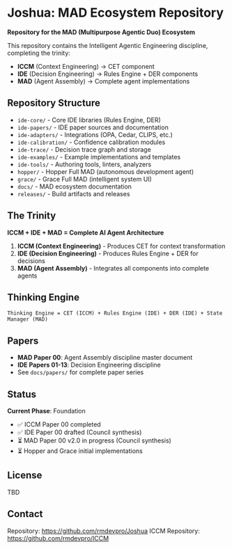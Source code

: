# Joshua: MAD Ecosystem Repository

**Repository for the MAD (Multipurpose Agentic Duo) Ecosystem**

This repository contains the Intelligent Agentic Engineering discipline, completing the trinity:
- **ICCM** (Context Engineering) → CET component
- **IDE** (Decision Engineering) → Rules Engine + DER components  
- **MAD** (Agent Assembly) → Complete agent implementations

## Repository Structure

- `ide-core/` - Core IDE libraries (Rules Engine, DER)
- `ide-papers/` - IDE paper sources and documentation
- `ide-adapters/` - Integrations (OPA, Cedar, CLIPS, etc.)
- `ide-calibration/` - Confidence calibration modules
- `ide-trace/` - Decision trace graph and storage
- `ide-examples/` - Example implementations and templates
- `ide-tools/` - Authoring tools, linters, analyzers
- `hopper/` - Hopper Full MAD (autonomous development agent)
- `grace/` - Grace Full MAD (intelligent system UI)
- `docs/` - MAD ecosystem documentation
- `releases/` - Build artifacts and releases

## The Trinity

**ICCM + IDE + MAD = Complete AI Agent Architecture**

1. **ICCM (Context Engineering)** - Produces CET for context transformation
2. **IDE (Decision Engineering)** - Produces Rules Engine + DER for decisions
3. **MAD (Agent Assembly)** - Integrates all components into complete agents

## Thinking Engine

```
Thinking Engine = CET (ICCM) + Rules Engine (IDE) + DER (IDE) + State Manager (MAD)
```

## Papers

- **MAD Paper 00**: Agent Assembly discipline master document
- **IDE Papers 01-13**: Decision Engineering discipline
- See `docs/papers/` for complete paper series

## Status

**Current Phase**: Foundation
- ✅ ICCM Paper 00 completed
- ✅ IDE Paper 00 drafted (Council synthesis)
- ⏳ MAD Paper 00 v2.0 in progress (Council synthesis)
- ⏳ Hopper and Grace initial implementations

## License

TBD

## Contact

Repository: https://github.com/rmdevpro/Joshua
ICCM Repository: https://github.com/rmdevpro/ICCM
